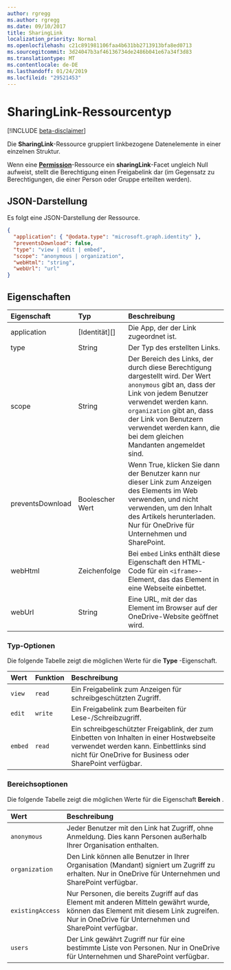 ```yaml
---
author: rgregg
ms.author: rgregg
ms.date: 09/10/2017
title: SharingLink
localization_priority: Normal
ms.openlocfilehash: c21c891981106faa4b631bb2713913bfa8ed0713
ms.sourcegitcommit: 3d24047b3af46136734de2486b041e67a34f3d83
ms.translationtype: MT
ms.contentlocale: de-DE
ms.lasthandoff: 01/24/2019
ms.locfileid: "29521453"
---
```

# <a name="sharinglink-resource-type"></a>SharingLink-Ressourcentyp

[!INCLUDE [beta-disclaimer](../../includes/beta-disclaimer.md)]

Die **SharingLink**-Ressource gruppiert linkbezogene Datenelemente in einer einzelnen Struktur.

Wenn eine [**Permission**](permission.md)-Ressource ein **sharingLink**-Facet ungleich Null aufweist, stellt die Berechtigung einen Freigabelink dar (im Gegensatz zu Berechtigungen, die einer Person oder Gruppe erteilten werden).

## <a name="json-representation"></a>JSON-Darstellung

Es folgt eine JSON-Darstellung der Ressource.

<!-- {
  "blockType": "resource",
  "optionalProperties": [ "application", "scope" ],
  "@odata.type": "microsoft.graph.sharingLink"
}-->

```json
{
  "application": { "@odata.type": "microsoft.graph.identity" },
  "preventsDownload": false,
  "type": "view | edit | embed",
  "scope": "anonymous | organization",
  "webHtml": "string",
  "webUrl": "url"
}
```

## <a name="properties"></a>Eigenschaften

| Eigenschaft       | Typ          | Beschreibung
|:---------------|:--------------|:-------------------------------------
| application    | [Identität][]  | Die App, der der Link zugeordnet ist.
| type           | String        | Der Typ des erstellten Links.
| scope          | String        | Der Bereich des Links, der durch diese Berechtigung dargestellt wird. Der Wert `anonymous` gibt an, dass der Link von jedem Benutzer verwendet werden kann. `organization` gibt an, dass der Link von Benutzern verwendet werden kann, die bei dem gleichen Mandanten angemeldet sind.
| preventsDownload | Boolescher Wert       | Wenn True, klicken Sie dann der Benutzer kann nur dieser Link zum Anzeigen des Elements im Web verwenden, und nicht verwenden, um den Inhalt des Artikels herunterladen. Nur für OneDrive für Unternehmen und SharePoint.
| webHtml        | Zeichenfolge        | Bei `embed` Links enthält diese Eigenschaft den HTML-Code für ein `<iframe>`-Element, das das Element in eine Webseite einbettet.
| webUrl         | String        | Eine URL, mit der das Element im Browser auf der OneDrive-Website geöffnet wird.

[Identity]: identity.md

### <a name="type-options"></a>Typ-Optionen

Die folgende Tabelle zeigt die möglichen Werte für die **Type** -Eigenschaft.

| Wert    | Funktion     | Beschreibung
|:---------|:---------|:---------------------------------------------------------
| `view`   | `read`   | Ein Freigabelink zum Anzeigen für schreibgeschützten Zugriff.
| `edit`   | `write`  | Ein Freigabelink zum Bearbeiten für Lese-/Schreibzugriff.
| `embed`  | `read`   | Ein schreibgeschützter Freigablink, der zum Einbetten von Inhalten in einer Hostwebseite verwendet werden kann. Einbettlinks sind nicht für OneDrive for Business oder SharePoint verfügbar.

### <a name="scope-options"></a>Bereichsoptionen

Die folgende Tabelle zeigt die möglichen Werte für die Eigenschaft **Bereich** .

| Wert            | Beschreibung
|:-----------------|:------------------------------------------------------------
| `anonymous`      | Jeder Benutzer mit den Link hat Zugriff, ohne Anmeldung. Dies kann Personen außerhalb Ihrer Organisation enthalten.
| `organization`   | Den Link können alle Benutzer in Ihrer Organisation (Mandant) signiert um Zugriff zu erhalten. Nur in OneDrive für Unternehmen und SharePoint verfügbar.
| `existingAccess` | Nur Personen, die bereits Zugriff auf das Element mit anderen Mitteln gewährt wurde, können das Element mit diesem Link zugreifen. Nur in OneDrive für Unternehmen und SharePoint verfügbar.
| `users`          | Der Link gewährt Zugriff nur für eine bestimmte Liste von Personen. Nur in OneDrive für Unternehmen und SharePoint verfügbar.

<!-- uuid: 8fcb5dbc-d5aa-4681-8e31-b001d5168d79
2015-10-25 14:57:30 UTC -->
<!--
{
  "type": "#page.annotation",
  "description": "The sharing link facet provides information about how a file is shared.",
  "keywords": "sharing,sharing link, sharing url, webUrl",
  "section": "documentation",
  "tocPath": "",
  "suppressions": [
    "Error: /api-reference/beta/resources/sharinglink.md:\r\n      Exception processing links.\r\n    System.ArgumentException: Link Definition was null. Link text: !INCLUDE [beta-disclaimer](../../includes/beta-disclaimer.md)\r\n      at ApiDoctor.Validation.DocFile.get_LinkDestinations()\r\n      at ApiDoctor.Validation.DocSet.ValidateLinks(Boolean includeWarnings, String[] relativePathForFiles, IssueLogger issues, Boolean requireFilenameCaseMatch, Boolean printOrphanedFiles)"
  ]
}
-->
